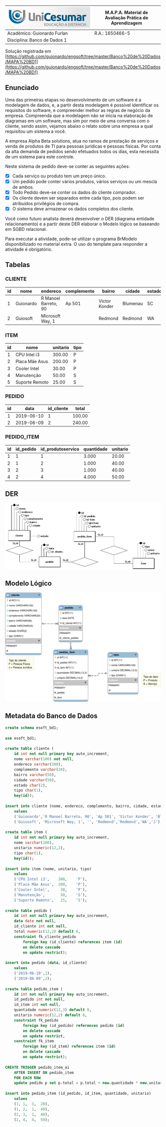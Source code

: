 |![Unicesumar](logo_unicesumar.jpg)|M.A.P.A. Material de Avaliação Prática de Aprendizagem|
|----------------------------------|--------|
|Acadêmico: Guionardo Furlan|R.A.: 1650466-5|
|Disciplina: Banco de Dados 1| |

Solução registrada em [https://github.com/guionardo/engsoft/tree/master/Banco%20de%20Dados/MAPA%20BD1](https://github.com/guionardo/engsoft/tree/master/Banco%20de%20Dados/MAPA%20BD1)

## Enunciado

Uma das primeiras etapas no desenvolvimento de um software é a modelagem de dados, e, a partir desta modelagem é possível identificar os requisitos do software, e compreender melhor as regras de negócio da empresa.
Compreenda que a modelagem não se inicia na elaboração de diagramas em um software, mas sim por meio de uma conversa com o cliente, sendo assim, vejamos abaixo o relato sobre uma empresa a qual requisitou um sistema a você.
 
A empresa Alpha Beta solutions, atua no ramos de prestação de serviços e venda de produtos de TI para pessoas jurídicas e pessoas físicas. Por conta da alta demanda de pedidos sendo efetuados todos os dias, esta necessita de um sistema para este controle.

Neste sistema de pedido deve-se conter as seguintes ações:

* [X] Cada serviço ou produto tem um preço único.
* [X] Um pedido pode conter vários produtos, vários serviços ou um mescla de ambos. 
* [X] Todo Pedido deve-se conter os dados do cliente comprador.
* [X] Os cliente devem ser separados entre cada tipo, pois podem ser atribuídos privilégios de compra.
* [X] O sistema deve armazenar os dados completos dos cliente.

Você como futuro analista deverá desenvolver o DER (diagrama entidade relacionamento) e  a partir deste DER elaborar o Modelo lógico se baseando em SGBD relacional.

Para executar a atividade, pode-se utilizar o programa BrModelo disponibilizado no material extra. O uso do template para responder a atividade é obrigatório.

## Tabelas

### CLIENTE

|id|nome|endereco|complemento|bairro|cidade|estado|tipo|
|--|----|--------|-----------|------|------|------|----|
|1|Guionardo|R Manoel Barreto, 90|Ap 501|Victor Konder|Blumenau|SC|F|
|2|Guiosoft|Microsoft Way, 1| |Redmond|Redmond|WA|J|


### ITEM

|id|nome|unitario|tipo|
|--|----|--------|----|
|1|CPU Intel i3|300.00|P|
|2|Placa Mãe Asus|200.00|P|
|3|Cooler Intel|30.00|P|
|4|Manutenção|50.00|S|
|5|Suporte Remoto|25.00|S|

### PEDIDO

|id|data|id_cliente|total|
|--|----|----------|-----|
|1|2019-06-10|1|100.00|
|2|2019-06-09|2|240.00|

### PEDIDO_ITEM

|id|id_pedido|id_produtoservico|quantidade|unitario|
|--|---------|-----------------|----------|--------|
|1|1|1|3.000|20.00|
|2|1|2|1.000|40.00|
|3|2|3|1.000|40.00|
|4|2|4|4.000|50.00|

## DER

![DER](DER.png)

## Modelo Lógico

![Modelo Lógico](logico.svg)

## Metadata do Banco de Dados

``` SQL
create schema esoft_bd1;

use esoft_bd1;

create table cliente (
	id int not null primary key auto_increment,
    nome varchar(100) not null,
    endereco varchar(100),
    complemento varchar(20),
    bairro varchar(50),
    cidade varchar(50),
    estado char(2),
    tipo char(1),
    key(id));

insert into cliente (nome, endereco, complemento, bairro, cidade, estado, tipo) 
    values 
    ('Guionardo','R Manoel Barreto, 90', 'Ap 501', 'Victor Konder', 'Blumenau', 'SC', 'F'),
    ('Guiosoft', 'Microsoft Way, 1', '', 'Redmond','Redmond','WA','J');
    
create table item (
	id int not null primary key auto_increment,
    nome varchar(100),
    unitario numeric(12,2),
    tipo char(1),
    key(id));
    
insert into item (nome, unitario, tipo)
    values
    ('CPU Intel i3',    300,    'P'),
    ('Placa Mãe Asus',  200,    'P'),
    ('Cooler Intel',     30,    'P'),
    ('Manutenção',       50,    'S'),
    ('Suporte Remoto',   25,    'S');
    
create table pedido (
	id int not null primary key auto_increment,
    data date not null,
    id_cliente int not null,
    total numeric(12,2) default 0,
    constraint fk_cliente_pedido
		foreign key (id_cliente) references item (id)
        on delete cascade
        on update restrict);        
        
insert into pedido (data, id_cliente)
	values
	('2019-06-10',1),
    ('2019-06-09',2);
        
create table pedido_item (
	id int not null primary key auto_increment,
    id_pedido int not null,
    id_item int not null,
    quantidade numeric(12,3) default 0,
    unitario numeric(12,2) default 0,
    constraint fk_pedido
		foreign key (id_pedido) references pedido (id)
        on delete cascade
        on update restrict,
	constraint fk_item
		foreign key (id_item) references item (id)
        on delete cascade
        on update restrict);
        
CREATE TRIGGER pedido_item_ai 
    AFTER INSERT ON pedido_item
    FOR EACH ROW
    update pedido p set p.total = p.total + new.quantidade * new.unitario where id=new.id_pedido;

insert into pedido_item (id_pedido, id_item, quantidade, unitario)
	values 
    (1,	1,	3,	20),
    (1,	2,	1,	40),
    (2,	3,	1,	40),
    (2,	4,	4,	50);
```